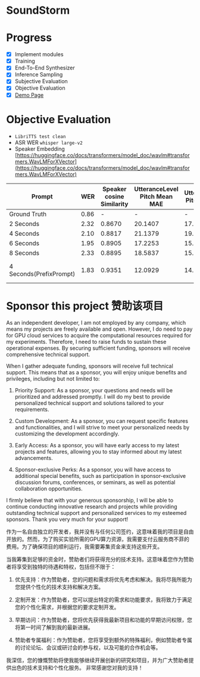 # SoundStorm

# Progress
- [x] Implement modules
- [x] Training
- [x] End-To-End Synthesizer
- [x] Inference Sampling
- [x] Subjective Evaluation
- [x] Objective Evaluation
- [x] [Demo Page](https://lifeiteng.github.io/SoundStorm/index.html)

# Objective Evaluation
* `LibriTTS test clean`
* ASR WER `whisper large-v2`
* Speaker Embedding [https://huggingface.co/docs/transformers/model_doc/wavlm#transformers.WavLMForXVector](https://huggingface.co/docs/transformers/model_doc/wavlm#transformers.WavLMForXVector)

| Prompt | WER | Speaker cosine Similarity  | UtteranceLevel Pitch Mean MAE |  UtteranceLevel Pitch Std MAE |  UtteranceLevel Duration Diff | 
| ---- | ---- | ---- | ---- | ---- | ---- | 
| Ground Truth | 0.86 | - | - | - | - |
| 2 Seconds | 2.32 | 0.8670 | 20.1407 | 17.4387 | - |
| 4 Seconds | 2.10 | 0.8817 | 21.1379 | 19.3733 | - |
| 6 Seconds | 1.95 | 0.8905 | 17.2253 | 15.3792 | - |
| 8 Seconds | 2.33 | 0.8895 | 18.5837 | 15.9667 | - |
| 4 Seconds(PrefixPrompt) | 1.83 | 0.9351 | 12.0929 | 14.3814 | `1.5564 / 12.7153` (avg utter duration）|

# Sponsor this project 赞助该项目

As an independent developer, I am not employed by any company, which means my projects are freely available and open. However, I do need to pay for GPU cloud services to acquire the computational resources required for my experiments. Therefore, I need to raise funds to sustain these operational expenses. By securing sufficient funding, sponsors will receive comprehensive technical support.

When I gather adequate funding, sponsors will receive full technical support. This means that as a sponsor, you will enjoy unique benefits and privileges, including but not limited to:

1. Priority Support: As a sponsor, your questions and needs will be prioritized and addressed promptly. I will do my best to provide personalized technical support and solutions tailored to your requirements.

2. Custom Development: As a sponsor, you can request specific features and functionalities, and I will strive to meet your personalized needs by customizing the development accordingly.

3. Early Access: As a sponsor, you will have early access to my latest projects and features, allowing you to stay informed about my latest advancements.

4. Sponsor-exclusive Perks: As a sponsor, you will have access to additional special benefits, such as participation in sponsor-exclusive discussion forums, conferences, or seminars, as well as potential collaboration opportunities.

I firmly believe that with your generous sponsorship, I will be able to continue conducting innovative research and projects while providing outstanding technical support and personalized services to my esteemed sponsors.
Thank you very much for your support!


作为一名自由独立的开发者，我并没有与任何公司签约，这意味着我的项目是自由开放的。然而，为了购买实验所需的GPU算力资源，我需要支付云服务商不菲的费用。为了确保项目的顺利运行，我需要筹集资金来支持这些开支。

当我筹集到足够的资金时，赞助者们将获得充分的技术支持。这意味着您作为赞助者将享受到独特的待遇和特权，包括但不限于：

1. 优先支持：作为赞助者，您的问题和需求将优先考虑和解决。我将尽我所能为您提供个性化的技术支持和解决方案。

2. 定制开发：作为赞助者，您可以提出特定的需求和功能要求，我将致力于满足您的个性化需求，并根据您的要求定制开发。

3. 早期访问：作为赞助者，您将优先获得我最新项目和功能的早期访问权限，您将第一时间了解到我的最新进展。

4. 赞助者专属福利：作为赞助者，您将享受到额外的特殊福利，例如赞助者专属的讨论论坛、会议或研讨会的参与权，以及可能的合作机会等。

我深信，您的慷慨赞助将使我能够继续开展创新的研究和项目，并为广大赞助者提供出色的技术支持和个性化服务。
非常感谢您对我的支持！
